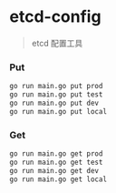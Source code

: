 # etcd-config

> etcd 配置工具

### Put
```bash
go run main.go put prod
go run main.go put test
go run main.go put dev
go run main.go put local
```

### Get
```bash
go run main.go get prod
go run main.go get test
go run main.go get dev
go run main.go get local
```